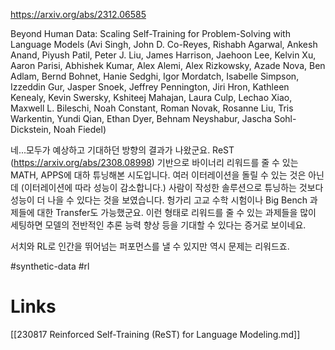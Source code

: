 https://arxiv.org/abs/2312.06585

Beyond Human Data: Scaling Self-Training for Problem-Solving with Language Models (Avi Singh, John D. Co-Reyes, Rishabh Agarwal, Ankesh Anand, Piyush Patil, Peter J. Liu, James Harrison, Jaehoon Lee, Kelvin Xu, Aaron Parisi, Abhishek Kumar, Alex Alemi, Alex Rizkowsky, Azade Nova, Ben Adlam, Bernd Bohnet, Hanie Sedghi, Igor Mordatch, Isabelle Simpson, Izzeddin Gur, Jasper Snoek, Jeffrey Pennington, Jiri Hron, Kathleen Kenealy, Kevin Swersky, Kshiteej Mahajan, Laura Culp, Lechao Xiao, Maxwell L. Bileschi, Noah Constant, Roman Novak, Rosanne Liu, Tris Warkentin, Yundi Qian, Ethan Dyer, Behnam Neyshabur, Jascha Sohl-Dickstein, Noah Fiedel)

네...모두가 예상하고 기대하던 방향의 결과가 나왔군요. ReST (https://arxiv.org/abs/2308.08998) 기반으로 바이너리 리워드를 줄 수 있는 MATH, APPS에 대하 튜닝해본 시도입니다. 여러 이터레이션을 돌릴 수 있는 것은 아닌데 (이터레이션에 따라 성능이 감소합니다.) 사람이 작성한 솔루션으로 튜닝하는 것보다 성능이 더 나을 수 있다는 것을 보였습니다. 헝가리 고교 수학 시험이나 Big Bench 과제들에 대한 Transfer도 가능했군요. 이런 형태로 리워드를 줄 수 있는 과제들을 많이 세팅하면 모델의 전반적인 추론 능력 향상 등을 기대할 수 있다는 증거로 보이네요.

서치와 RL로 인간을 뛰어넘는 퍼포먼스를 낼 수 있지만 역시 문제는 리워드죠.

#synthetic-data #rl

# Links

[[230817 Reinforced Self-Training (ReST) for Language Modeling.md]]
